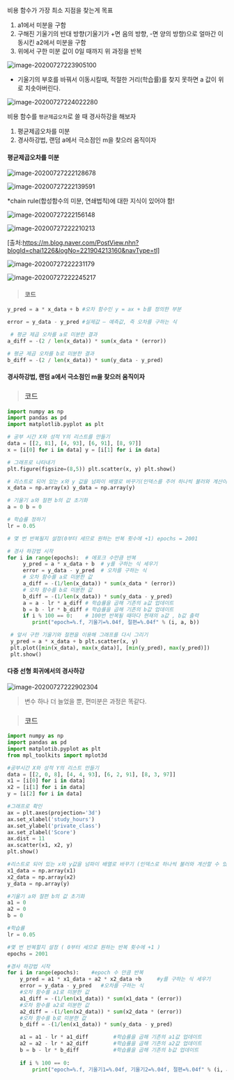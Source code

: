 비용 함수가 가장 최소 지점을 찾는게 목표



1. a1에서 미분을 구함
2. 구해진 기울기의 반대 방향(기울기가 +면 음의 방향, -면 양의 방향)으로 얼마간 이동시킨 a2에서 미분을 구함
3. 위에서 구한 미분 값이 0일 때까지 위 과정을 반복

![image-20200727223905100](./src/image-20200727223905100.png)

- 기울기의 부호를 바꿔서 이동시킬때, 적절한 거리(학습률)를 찾지 못하면 a 값이 위로 치솟아버린다.



![image-20200727224022280](./src/image-20200727224022280.png)

비용 함수를 `평균제곱오차`로 쓸 때 경사하강을 해보자

1. 평균제곱오차를 미분
2. 경사하강법, 랜덤 a에서 극소점인 m을 찾으러 움직이자



#### 평균제곱오차를 미분

![image-20200727222128678](./src/image-20200727222128678.png)

![image-20200727222139591](./src/image-20200727222139591.png)

*chain rule(합성함수의 미분, 연쇄법칙)에 대한 지식이 있어야 함!

![image-20200727222156148](./src/image-20200727222156148.png)

![image-20200727222210213](./src/image-20200727222210213.png)

[출처:https://m.blog.naver.com/PostView.nhn?blogId=chai1226&logNo=221904213160&navType=tl]

![image-20200727222231179](./src/image-20200727222231179.png)

![image-20200727222245217](./src/image-20200727222245217.png)



> #### 코드

```python
y_pred = a * x_data + b #오차 함수인 y = ax + b를 정의한 부분

error = y_data - y_pred #실제값 – 예측값, 즉 오차를 구하는 식 

 # 평균 제곱 오차를 a로 미분한 결과 
a_diff = -(2 / len(x_data)) * sum(x_data * (error)) 

# 평균 제곱 오차를 b로 미분한 결과 
b_diff = -(2 / len(x_data)) * sum(y_data - y_pred)
```



#### 경사하강법, 랜덤 a에서 극소점인 m을 찾으러 움직이자

> ### 코드

```python
import numpy as np 
import pandas as pd 
import matplotlib.pyplot as plt  

# 공부 시간 X와 성적 Y의 리스트를 만들기 
data = [[2, 81], [4, 93], [6, 91], [8, 97]] 
x = [i[0] for i in data] y = [i[1] for i in data]  

# 그래프로 나타내기 
plt.figure(figsize=(8,5)) plt.scatter(x, y) plt.show()

# 리스트로 되어 있는 x와 y 값을 넘파이 배열로 바꾸기(인덱스를 주어 하나씩 불러와 계산이 가능하게 하기 위함) 
x_data = np.array(x) y_data = np.array(y)  

# 기울기 a와 절편 b의 값 초기화 
a = 0 b = 0  

# 학습률 정하기 
lr = 0.05  

# 몇 번 반복될지 설정(0부터 세므로 원하는 반복 횟수에 +1) epochs = 2001 

# 경사 하강법 시작 
for i in range(epochs):  # 에포크 수만큼 반복     
     y_pred = a * x_data + b  # y를 구하는 식 세우기
     error = y_data - y_pred  # 오차를 구하는 식
     # 오차 함수를 a로 미분한 값
     a_diff = -(1/len(x_data)) * sum(x_data * (error))
     # 오차 함수를 b로 미분한 값
     b_diff = -(1/len(x_data)) * sum(y_data - y_pred)
     a = a - lr * a_diff # 학습률을 곱해 기존의 a값 업데이트
     b = b - lr * b_diff # 학습률을 곱해 기존의 b값 업데이트
     if i % 100 == 0:    # 100번 반복될 때마다 현재의 a값 , b값 출력 
        print("epoch=%.f, 기울기=%.04f, 절편=%.04f" % (i, a, b)) 

 # 앞서 구한 기울기와 절편을 이용해 그래프를 다시 그리기
 y_pred = a * x_data + b plt.scatter(x, y)
 plt.plot([min(x_data), max(x_data)], [min(y_pred), max(y_pred)])
 plt.show()
```



#### 다중 선형 회귀에서의 경사하강

![image-20200727222902304](C:\Users\beluga\AppData\Roaming\Typora\typora-user-images\image-20200727222902304.png)

> 변수 하나 더 늘었을 뿐, 편미분은 과정은 똑같다.



> ### 코드

```python
import numpy as np 
import pandas as pd
import matplotib.pyplot as plt
from mpl_toolkits import mplot3d

#공부시간 X와 성적 Y의 리스트 만들기
data = [[2, 0, 8], [4, 4, 93], [6, 2, 91], [8, 3, 97]]
x1 = [i[0] for i in data]
x2 = [i[1] for i in data]
y = [i[2] for i in data]

#그래프로 확인
ax = plt.axes(projection='3d')
ax.set_xlabel('study_hours')
ax.set_ylabel('private_class')
ax.set_zlabel('Score')
ax.dist = 11
ax.scatter(x1, x2, y)
plt.show()

#리스트로 되어 있는 x와 y값을 넘파이 배열로 바꾸기 (인덱스로 하나씩 불러와 계산할 수 있도록 하기 위함)
x1_data = np.array(x1)
x2_data = np.array(x2)
y_data = np.array(y)

#기울기 a와 절편 b의 값 초기화
a1 = 0
a2 = 0
b = 0

#학습률
lr = 0.05

#몇 번 반복할지 설정 ( 0부터 세므로 원하는 반복 횟수에 +1 )
epochs = 2001

#경사 하강법 시작
for i in range(epochs):    #epoch 수 만큼 반복
    y_pred = a1 * x1_data + a2 * x2_data +b     #y를 구하는 식 세우기
    error = y_data - y_pred   #오차를 구하는 식   
    #오차 함수를 a1로 미분한 값
    a1_diff = -(1/len(x1_data)) * sum(x1_data * (error))
    #오차 함수를 a2로 미분한 값
    a2_diff = -(1/len(x2_data)) * sum(x2_data * (error))
    #오차 함수를 b로 미분한 값
    b_diff = -(1/len(x1_data)) * sum(y_data - y_pred)

    a1 = a1 - lr * a1_diff        #학습률을 곱해 기존의 a1값 업데이트
    a2 = a2 - lr * a2_diff        #학습률을 곱해 기존의 a2값 업데이트
    b = b - lr * b_diff           #학습률을 곱해 기존의 b값 업데이트
    
    if i % 100 == 0:
        print("epoch=%.f, 기울기1=%.04f, 기울기2=%.04f, 절편=%.04f" % (i, a1, a2, b))
```
